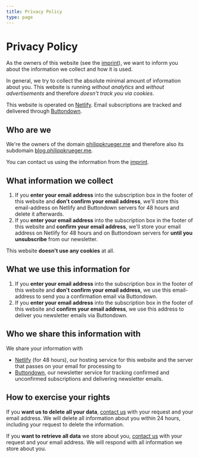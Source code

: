 ```yaml
---
title: Privacy Policy
type: page
---
```


# Privacy Policy

As the owners of this website (see the [imprint](/imprint)), we want to inform you about the information we collect and how it is used.

In general, we try to collect the absolute minimal amount of information about you. This website is running _without analytics_ and _without advertisements_ and therefore _doesn't track you via cookies_.

This website is operated on [Netlify](https://www.netlify.com/privacy/). Email subscriptions are tracked and delivered through [Buttondown](https://buttondown.email/privacy).

## Who are we

We're the owners of the domain [philippkrueger.me](https://philippkrueger.me) and therefore also its subdomain [blog.philippkrueger.me](https://blog.philippkrueger.me).

You can contact us using the information from the [imprint](/imprint).

## What information we collect

1. If you **enter your email address** into the subscription box in the footer of this website and **don't confirm your email address**, we'll store this email-address on Netlify and Buttondown servers for 48 hours and delete it afterwards.
2. If you **enter your email address** into the subscription box in the footer of this website and **confirm your email address**, we'll store your email address on Netlify for 48 hours and on Buttondown servers for **until you unsubscribe** from our newsletter.

This website **doesn't use any cookies** at all.

## What we use this information for

1. If you **enter your email address** into the subscription box in the footer of this website and **don't confirm your email address**, we use this email-address to send you a confirmation email via Buttondown.
2. If you **enter your email address** into the subscription box in the footer of this website and **confirm your email address**, we use this address to deliver you newsletter emails via Buttondown.

## Who we share this information with

We share your information with
* [Netlify](https://www.netlify.com/privacy/) (for 48 hours), our hosting service for this website and the server that passes on your email for processing to
* [Buttondown](https://buttondown.email/privacy), our newsletter service for tracking confirmed and unconfirmed subscriptions and delivering newsletter emails.

## How to exercise your rights

If you **want us to delete all your data**, [contact us](/imprint) with your request and your email address. We will delete all information about you within 24 hours, including your request to delete the information.

If you **want to retrieve all data** we store about you, [contact us](/imprint) with your request and your email address. We will respond with all information we store about you.
